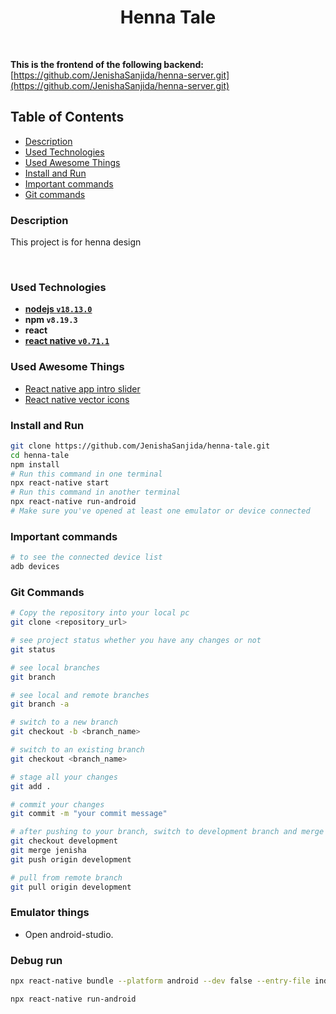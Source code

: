<div align="center">
  <h1>Henna Tale</h1>
</div>

<br>

**This is the frontend of the following backend:** [https://github.com/JenishaSanjida/henna-server.git](https://github.com/JenishaSanjida/henna-server.git)

## Table of Contents
* [Description](#description)
* [Used Technologies](#used-technologies)
* [Used Awesome Things](#used-awesome-things)
* [Install and Run](#install-and-run)
* [Important commands](#important-commands)
* [Git commands](#git-commands)


### Description

This project is for henna design

<br>

### Used Technologies

- [**nodejs `v18.13.0`**][nodejs]
- **npm `v8.19.3`**
- **react**
- [**react native `v0.71.1`**](https://reactnative.dev/)

### Used Awesome Things

- [React native app intro slider](https://www.npmjs.com/package/react-native-app-intro-slider)
- [React native vector icons](https://www.npmjs.com/package/react-native-vector-icons)


### Install and Run

```sh
git clone https://github.com/JenishaSanjida/henna-tale.git
cd henna-tale
npm install
# Run this command in one terminal
npx react-native start
# Run this command in another terminal
npx react-native run-android
# Make sure you've opened at least one emulator or device connected
```

### Important commands

```sh
# to see the connected device list
adb devices
```

### Git Commands

```sh
# Copy the repository into your local pc
git clone <repository_url>

# see project status whether you have any changes or not
git status

# see local branches
git branch

# see local and remote branches
git branch -a

# switch to a new branch
git checkout -b <branch_name>

# switch to an existing branch
git checkout <branch_name>

# stage all your changes
git add .

# commit your changes
git commit -m "your commit message"

# after pushing to your branch, switch to development branch and merge your branch with development branch
git checkout development
git merge jenisha
git push origin development

# pull from remote branch
git pull origin development
```

### Emulator things

- Open android-studio.

### Debug run

```sh
npx react-native bundle --platform android --dev false --entry-file index.js --bundle-output android/app/src/main/assets/index.android.bundle --assets-dest android/app/src/main/res/

npx react-native run-android
```

<!-- Definitions -->
[nodejs]: https://nodejs.org/en/
[reactjs]: https://reactjs.org/
[reactnative]: https://reactnative.dev/
